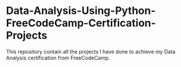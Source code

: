 # Data-Analysis-Using-Python-FreeCodeCamp-Certification-Projects
This  repository contain all the projects I have done to achieve my Data Analysis certification from FreeCodeCamp.
